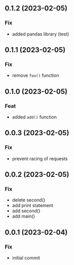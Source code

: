 ## 0.1.2 (2023-02-05)

### Fix

- added pandas library (test)

## 0.1.1 (2023-02-05)

### Fix

- remove `foo()` function

## 0.1.0 (2023-02-05)

### Feat

- added `add()` function

## 0.0.3 (2023-02-05)

### Fix

- prevent racing of requests

## 0.0.2 (2023-02-05)

### Fix

- delete second()
- add print statement
- add second()
- add main()

## 0.0.1 (2023-02-04)

### Fix

- initial commit
